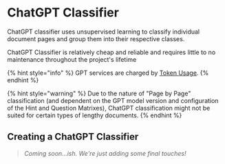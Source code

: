 # ChatGPT Classifier

ChatGPT classifier uses unsupervised learning to classify individual document pages and group them into their respective classes.

ChatGPT Classifier is relatively cheap and reliable and requires little to no maintenance throughout the project's lifetime

{% hint style="info" %}
GPT services are charged by [Token Usage](https://platform.openai.com/tokenizer). &#x20;
{% endhint %}

{% hint style="warning" %}
Due to the nature of "Page by Page" classification (and dependent on the GPT model version and configuration of the Hint and Question Matrixes), ChatGPT classification might not be suited for certain types of lengthy documents.
{% endhint %}

## Creating a ChatGPT Classifier

> _Coming soon...ish. We're just adding some final touches!_


